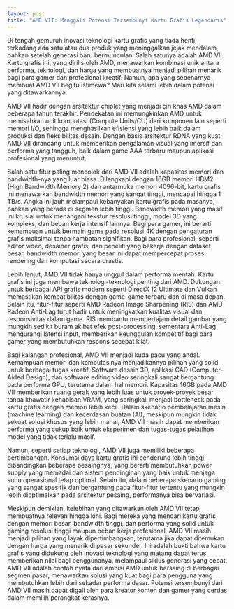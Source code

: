```yaml
---
layout: post
title: "AMD VII: Menggali Potensi Tersembunyi Kartu Grafis Legendaris"
---
```


Di tengah gemuruh inovasi teknologi kartu grafis yang tiada henti, terkadang ada satu atau dua produk yang meninggalkan jejak mendalam, bahkan setelah generasi baru bermunculan. Salah satunya adalah AMD VII. Kartu grafis ini, yang dirilis oleh AMD, menawarkan kombinasi unik antara performa, teknologi, dan harga yang membuatnya menjadi pilihan menarik bagi para gamer dan profesional kreatif. Namun, apa yang sebenarnya membuat AMD VII begitu istimewa? Mari kita selami lebih dalam potensi yang ditawarkannya.

AMD VII hadir dengan arsitektur chiplet yang menjadi ciri khas AMD dalam beberapa tahun terakhir. Pendekatan ini memungkinkan AMD untuk memisahkan unit komputasi (Compute Units/CU) dari komponen lain seperti memori I/O, sehingga menghasilkan efisiensi yang lebih baik dalam produksi dan fleksibilitas desain. Dengan basis arsitektur RDNA yang kuat, AMD VII dirancang untuk memberikan pengalaman visual yang imersif dan performa yang tangguh, baik dalam game AAA terbaru maupun aplikasi profesional yang menuntut.

Salah satu fitur paling mencolok dari AMD VII adalah kapasitas memori dan bandwidth-nya yang luar biasa. Dilengkapi dengan 16GB memori HBM2 (High Bandwidth Memory 2) dan antarmuka memori 4096-bit, kartu grafis ini menawarkan bandwidth memori yang sangat tinggi, mencapai hingga 1 TB/s. Angka ini jauh melampaui kebanyakan kartu grafis pada masanya, bahkan yang berada di segmen lebih tinggi. Bandwidth memori yang masif ini krusial untuk menangani tekstur resolusi tinggi, model 3D yang kompleks, dan beban kerja intensif lainnya. Bagi para gamer, ini berarti kemampuan untuk bermain game pada resolusi 4K dengan pengaturan grafis maksimal tanpa hambatan signifikan. Bagi para profesional, seperti editor video, desainer grafis, dan peneliti yang bekerja dengan dataset besar, bandwidth memori yang besar ini dapat mempercepat proses rendering dan komputasi secara drastis.

Lebih lanjut, AMD VII tidak hanya unggul dalam performa mentah. Kartu grafis ini juga membawa teknologi-teknologi penting dari AMD. Dukungan untuk berbagai API grafis modern seperti DirectX 12 Ultimate dan Vulkan memastikan kompatibilitas dengan game-game terbaru dan di masa depan. Selain itu, fitur-fitur seperti AMD Radeon Image Sharpening (RIS) dan AMD Radeon Anti-Lag turut hadir untuk meningkatkan kualitas visual dan responsivitas dalam game. RIS membantu mempertajam detail gambar yang mungkin sedikit buram akibat efek post-processing, sementara Anti-Lag mengurangi latensi input, memberikan keunggulan kompetitif bagi para gamer yang membutuhkan respons secepat kilat.

Bagi kalangan profesional, AMD VII menjadi kuda pacu yang andal. Kemampuan memori dan komputasinya menjadikannya pilihan yang solid untuk berbagai tugas kreatif. Software desain 3D, aplikasi CAD (Computer-Aided Design), dan software editing video seringkali sangat bergantung pada performa GPU, terutama dalam hal memori. Kapasitas 16GB pada AMD VII memberikan ruang gerak yang lebih luas untuk proyek-proyek besar tanpa khawatir kehabisan VRAM, yang seringkali menjadi bottleneck pada kartu grafis dengan memori lebih kecil. Dalam skenario pembelajaran mesin (machine learning) dan kecerdasan buatan (AI), meskipun mungkin tidak sekuat solusi khusus yang lebih mahal, AMD VII masih dapat memberikan performa yang cukup baik untuk eksperimen dan tugas-tugas pelatihan model yang tidak terlalu masif.

Namun, seperti setiap teknologi, AMD VII juga memiliki beberapa pertimbangan. Konsumsi daya kartu grafis ini cenderung lebih tinggi dibandingkan beberapa pesaingnya, yang berarti membutuhkan power supply yang memadai dan sistem pendinginan yang baik untuk menjaga suhu operasional tetap optimal. Selain itu, dalam beberapa skenario gaming yang sangat spesifik dan bergantung pada fitur-fitur tertentu yang mungkin lebih dioptimalkan pada arsitektur pesaing, performanya bisa bervariasi.

Meskipun demikian, kelebihan yang ditawarkan oleh AMD VII tetap membuatnya relevan hingga kini. Bagi mereka yang mencari kartu grafis dengan memori besar, bandwidth tinggi, dan performa yang solid untuk gaming resolusi tinggi maupun beban kerja profesional, AMD VII masih menjadi pilihan yang layak dipertimbangkan, terutama jika dapat ditemukan dengan harga yang menarik di pasar sekunder. Ini adalah bukti bahwa kartu grafis yang didukung oleh inovasi teknologi yang matang dapat terus memberikan nilai bagi penggunanya, melampaui siklus generasi yang cepat. AMD VII adalah contoh nyata dari ambisi AMD untuk bersaing di berbagai segmen pasar, menawarkan solusi yang kuat bagi para pengguna yang membutuhkan lebih dari sekadar performa dasar. Potensi tersembunyi dari AMD VII masih dapat digali oleh para kreator konten dan gamer yang cerdas dalam memilih perangkat kerasnya.
